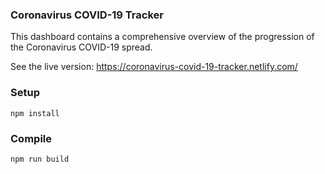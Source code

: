 ### Coronavirus COVID-19 Tracker

This dashboard contains a comprehensive overview of the progression of the Coronavirus COVID-19 spread.

See the live version: https://coronavirus-covid-19-tracker.netlify.com/

### Setup

`npm install`

### Compile

`npm run build`

